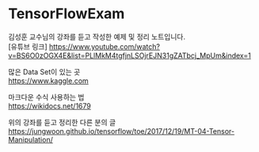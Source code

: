 # TensorFlowExam

김성훈 교수님의 강좌를 듣고 작성한 예제 및 정리 노트입니다.\
[유튜브 링크] https://www.youtube.com/watch?v=BS6O0zOGX4E&list=PLlMkM4tgfjnLSOjrEJN31gZATbcj_MpUm&index=1

많은 Data Set이 있는 곳\
https://www.kaggle.com

마크다운 수식 사용하는 법\
https://wikidocs.net/1679

위의 강좌를 듣고 정리한 다른 분의 글\
https://jungwoon.github.io/tensorflow/toe/2017/12/19/MT-04-Tensor-Manipulation/
